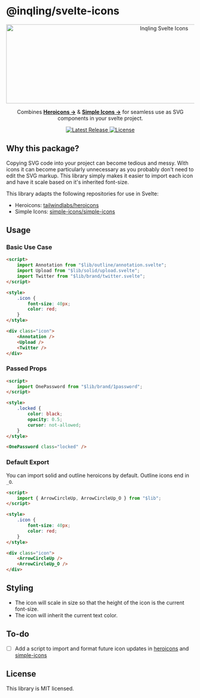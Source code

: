# @inqling/svelte-icons

<p align="center">
  <img src="https://github.com/Inqling/svelte-icons/blob/main/static/banner.png" alt="Inqling Svelte Icons" width="830" height="212">
</p>

<p align="center">
  Combines <a href="https://heroicons.com"><strong>Heroicons &rarr;</strong></a> & <a href="https://simpleicons.org/"><strong>Simple Icons &rarr;</strong></a> for seamless use as SVG components in your svelte project.
</p>

<p align="center">
    <a href="https://github.com/@inqling/svelte-icons/releases">
		<img src="https://img.shields.io/npm/v/@inqling/svelte-heroicons" alt="Latest Release">
	</a>
    <a href="https://github.com/Inqling/svelte-icons/blob/main/LICENSE">
		<img src="https://img.shields.io/npm/l/@inqling/svelte-icons.svg" alt="License">
	</a>
</p>

## Why this package?

Copying SVG code into your project can become tedious and messy. With icons it can become particularly unnecessary as you probably don't need to edit the SVG markup. This library simply makes it easier to import each icon and have it scale based on it's inherited font-size.

This library adapts the following repositories for use in Svelte:

-   Heroicons: [tailwindlabs/heroicons](https://github.com/tailwindlabs/heroicons)
-   Simple Icons: [simple-icons/simple-icons](https://github.com/simple-icons/simple-icons)

## Usage

### Basic Use Case

```html
<script>
	import Annotation from "$lib/outline/annotation.svelte";
	import Upload from "$lib/solid/upload.svelte";
	import Twitter from "$lib/brand/twitter.svelte";
</script>

<style>
	.icon {
		font-size: 40px;
		color: red;
	}
</style>

<div class="icon">
	<Annotation />
	<Upload />
	<Twitter />
</div>
```

### Passed Props

```html
<script>
	import OnePassword from "$lib/brand/1password";
</script>

<style>
	.locked {
		color: black;
		opacity: 0.5;
		cursor: not-allowed;
	}
</style>

<OnePassword class="locked" />
```

### Default Export

You can import solid and outline heroicons by default. Outline icons end in `_O`.

```html
<script>
	import { ArrowCircleUp, ArrowCircleUp_O } from "$lib";
</script>

<style>
	.icon {
		font-size: 40px;
		color: red;
	}
</style>

<div class="icon">
	<ArrowCircleUp />
	<ArrowCircleUp_O />
</div>
```

## Styling

-   The icon will scale in size so that the height of the icon is the current font-size.
-   The icon will inherit the current text color.

## To-do

-   [ ] Add a script to import and format future icon updates in [heroicons](https://github.com/tailwindlabs/heroicons) and [simple-icons](https://github.com/simple-icons/simple-icons)

## License

This library is MIT licensed.
